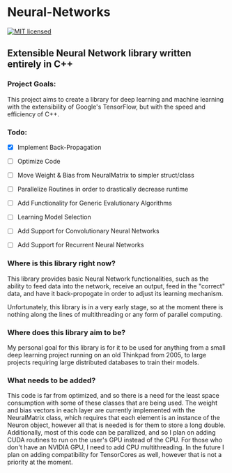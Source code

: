 # Neural-Networks
[![MIT licensed](https://img.shields.io/badge/license-MIT-blue.svg)](LICENSE)
## Extensible Neural Network library written entirely in C++ 

### Project Goals:
This project aims to create a library for deep learning and machine 
learning with the extensibility of Google's TensorFlow, but with the 
speed and efficiency of C++. 

### Todo:
- [x] Implement Back-Propagation
- [ ] Optimize Code
- [ ] Move Weight & Bias from NeuralMatrix to simpler struct/class
- [ ] Parallelize Routines in order to drastically decrease runtime
- [ ] Add Functionality for Generic Evalutionary Algorithms
- [ ] Learning Model Selection
- [ ] Add Support for Convolutionary Neural Networks
- [ ] Add Support for Recurrent Neural Networks


### Where is this library right now?
This library provides basic Neural Network functionalities, such as
the ability to feed data into the network, receive an output, feed in
the "correct" data, and have it back-propogate in order to adjust its
learning mechanism. 

Unfortunately, this library is in a very early stage, so at the moment
there is nothing along the lines of multithreading or any form of parallel
computing. 

### Where does this library aim to be?
My personal goal for this library is for it to be used for anything from
a small deep learning project running on an old Thinkpad from 2005, to
large projects requiring large distributed databases to train their models.

### What needs to be added?
This code is far from optimized, and so there is a need for the least space
consumption with some of these classes that are being used. 
The weight and bias vectors in each layer are currently implemented with the
NeuralMatrix class, which requires that each element is an instance of the 
Neuron object, however all that is needed is for them to store a long double. 
Additionally, most of this code can be parallized, and so I plan on adding
CUDA routines to run on the user's GPU instead of the CPU. For those who
don't have an NVIDIA GPU, I need to add CPU multithreading. 
In the future I plan on adding compatibility for TensorCores as well, however
that is not a priority at the moment. 

